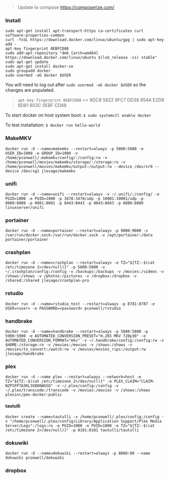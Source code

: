 > Update to compose https://composerize.com/

### Install
```
sudo apt-get install apt-transport-https ca-certificates curl software-properties-common
curl -fsSL https://download.docker.com/linux/ubuntu/gpg | sudo apt-key add -
apt-key fingerprint 0EBFCD88
sudo add-apt-repository "deb [arch=amd64] https://download.docker.com/linux/ubuntu $(lsb_release -cs) stable"
sudo apt-get update
sudo apt-get install docker-ce
sudo groupadd docker
sudo usermod -aG docker $USER
```

You will need to log out after `sudo usermod -aG docker $USER` so the changes are populated.

> `apt-key fingerprint 0EBFCD88` == 9DC8 5822 9FC7 DD38 854A E2D8 8D81 803C 0EBF CD88

To start docker on host system boot: `$ sudo systemctl enable docker`

To test installation: `$ docker run hello-world`

### MakeMKV
```
docker run -d --name=makemkv --restart=always -p 5800:5800 -e USER_ID=1000 -e GROUP_ID=1000 -v /home/pconwell/.makemkv/config/:/config:rw -v /home/pconwell/movies/makemkv/storage/:/storage:ro -v /home/pconwell/movies/makemkv/output:/output:rw --device /dev/sr0 --device /dev/sg1 jlesage/makemkv
```


### unifi

```
docker run -d --name=unifi --restart=always -v ~/.unifi/:/config/ -e PGID=1000 -e PUID=1000 -p 3478:3478/udp -p 10001:10001/udp -p 8080:8080 -p 8081:8081 -p 8443:8443 -p 8843:8843 -p 8880:8880 linuxserver/unifi
```

### portainer

```
docker run -d --name=portainer --restart=always -p 9000:9000 -v /var/run/docker.sock:/var/run/docker.sock -v /opt/portainer:/data portainer/portainer
```

### crashplan


```
docker run -d --name=crashplan --restart=always -e TZ="${TZ:-$(cat /etc/timezone 2>/dev/null)}" -p 5800:5800 -v ~/.crashplan/config:/config -v /backups:/backups -v /movies:/videos -v /shows:/shows -v /photos:/pictures -v /dropbox:/dropbox -v /shared:/shared jlesage/crashplan-pro
```

### rstudio


```
docker run -d --name=rstudio_test --restart=always -p 8781:8787 -e USER=<user> -e PASSWORD=<password> pconwell/rstudio
```

### handbrake


```
docker run -d --name=handbrake --restart=always -p 5880:5800 -p 5900:5900 -e AUTOMATED_CONVERSION_PRESET="H.265 MKV 720p30" -e AUTOMATED_CONVERSION_FORMAT="mkv" -v ~/.handbrake/config:/config:rw -v $HOME:/storage:ro -v /movies:/movies -v /shows:/shows -v /movies/to_convert:/watch:rw -v /movies/movies_rips:/output:rw jlesage/handbrake
```

### plex


```
docker run -d --name plex --restart=always --network=host -e TZ="${TZ:-$(cat /etc/timezone 2>/dev/null)}" -e PLEX_CLAIM="CLAIM-NZPSFP7A3KL3X8D6WGSQ" -v ~/.plex/config:/config -v ~/.plex/transcode:/transcode -v /movies:/movies -v /shows:/shows plexinc/pms-docker:public
```

#### tautulli
```
docker create --name=tautulli -v /home/pconwell/.plex/config:/config -v "/home/pconwell/.plex/config/Library/Application Support/Plex Media Server/Logs":/logs:ro -e PGID=1000 -e PUID=1000 -e TZ="${TZ:-$(cat /etc/timezone 2>/dev/null)}" -p 8181:8181 tautulli/tautulli
```
### dokuwiki


```
docker run -d --name=dokuwiki --restart=always -p 8888:80 --name dokuwiki pconwell/dokuwiki
```

### dropbox


```

```
